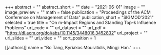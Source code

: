 +++
abstract = ""
abstract_short = ""
date = "2021-06-01"
image = ""
image_preview = ""
math = false
publication = "Proceedings of the ACM Conference on Management of Data"
publication_short = "SIGMOD'2021"
selected = true
title = "On m-Impact Regions and Standing Top-k Influence Problems"
url_code = ""
url_dataset = ""
url_pdf = "https://dl.acm.org/doi/abs/10.1145/3448016.3452832"
url_project = ""
url_slides = ""
url_video = ""
sort_position = 1

[[authors]]
name = "Bo Tang, Kyriakos Mouratidis, Mingji Han."
+++
